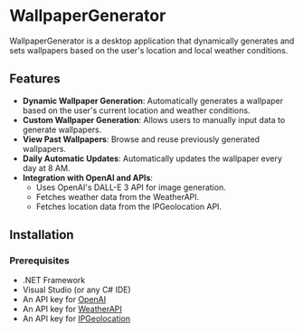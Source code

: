 # WallpaperGenerator

WallpaperGenerator is a desktop application that dynamically generates and sets wallpapers based on the user's location and local weather conditions.

## Features

- **Dynamic Wallpaper Generation**: Automatically generates a wallpaper based on the user's current location and weather conditions.
- **Custom Wallpaper Generation**: Allows users to manually input data to generate wallpapers.
- **View Past Wallpapers**: Browse and reuse previously generated wallpapers.
- **Daily Automatic Updates**: Automatically updates the wallpaper every day at 8 AM.
- **Integration with OpenAI and APIs**:
  - Uses OpenAI's DALL-E 3 API for image generation.
  - Fetches weather data from the WeatherAPI.
  - Fetches location data from the IPGeolocation API.

## Installation

### Prerequisites

- .NET Framework
- Visual Studio (or any C# IDE)
- An API key for [OpenAI](https://beta.openai.com/signup/)
- An API key for [WeatherAPI](https://www.weatherapi.com/signup.aspx)
- An API key for [IPGeolocation](https://ipgeolocation.io/signup)

